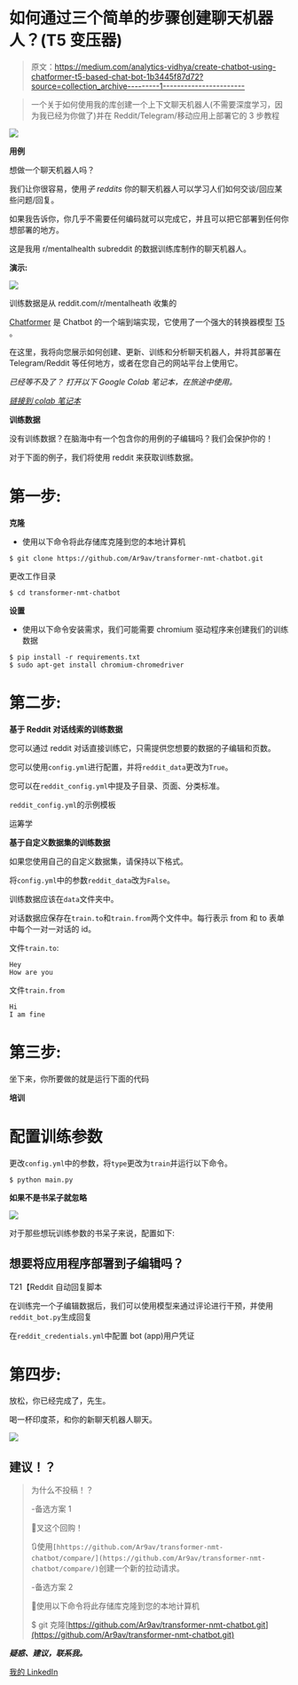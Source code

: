 # 如何通过三个简单的步骤创建聊天机器人？(T5 变压器)

> 原文：<https://medium.com/analytics-vidhya/create-chatbot-using-chatformer-t5-based-chat-bot-1b3445f87d72?source=collection_archive---------1----------------------->

> 一个关于如何使用我的库创建一个上下文聊天机器人(不需要深度学习，因为我已经为你做了)并在 Reddit/Telegram/移动应用上部署它的 3 步教程

![](img/96b8d857e0bc6fe7e53f882b91385a8c.png)

**用例**

想做一个聊天机器人吗？

我们让你很容易，使用*子 reddits* 你的聊天机器人可以学习人们如何交谈/回应某些问题/回复。

如果我告诉你，你几乎不需要任何编码就可以完成它，并且可以把它部署到任何你想部署的地方。

这是我用 r/mentalhealth subreddit 的数据训练库制作的聊天机器人。

**演示:**

![](img/f1cade2bb369191e39d070e76230a348.png)

训练数据是从 reddit.com/r/mentalheath 收集的

[Chatformer](https://github.com/Ar9av/transformer-nmt-chatbot) 是 Chatbot 的一个端到端实现，它使用了一个强大的转换器模型 [T5](https://ai.googleblog.com/2020/02/exploring-transfer-learning-with-t5.html) 。

在这里，我将向您展示如何创建、更新、训练和分析聊天机器人，并将其部署在 Telegram/Reddit 等任何地方，或者在您自己的网站平台上使用它。

*已经等不及了？
打开以下 Google Colab 笔记本，在旅途中使用。*

[*链接到 colab 笔记本*](https://colab.research.google.com/drive/17TmAJCD2jmydaN7TDJ32Tc8FsMVYzalH?usp=sharing)

**训练数据**

没有训练数据？在脑海中有一个包含你的用例的子编辑吗？我们会保护你的！

对于下面的例子，我们将使用 reddit 来获取训练数据。

# **第一步:**

**克隆**

*   使用以下命令将此存储库克隆到您的本地计算机

```
$ git clone https://github.com/Ar9av/transformer-nmt-chatbot.git
```

更改工作目录

```
$ cd transformer-nmt-chatbot
```

**设置**

*   使用以下命令安装需求，我们可能需要 chromium 驱动程序来创建我们的训练数据

```
$ pip install -r requirements.txt
$ sudo apt-get install chromium-chromedriver
```

# **第二步:**

**基于 Reddit 对话线索的训练数据**

您可以通过 reddit 对话直接训练它，只需提供您想要的数据的子编辑和页数。

您可以使用`config.yml`进行配置，并将`reddit_data`更改为`True`。

您可以在`reddit_config.yml`中提及子目录、页面、分类标准。

`reddit_config.yml`的示例模板

运筹学

**基于自定义数据集的训练数据**

如果您使用自己的自定义数据集，请保持以下格式。

将`config.yml`中的参数`reddit_data`改为`False`。

训练数据应该在`data`文件夹中。

对话数据应保存在`train.to`和`train.from`两个文件中。每行表示 from 和 to 表单中每个一对一对话的 id。

文件`train.to`:

```
Hey
How are you
```

文件`train.from`

```
Hi
I am fine
```

# 第三步:

坐下来，你所要做的就是运行下面的代码

**培训**

# 配置训练参数

更改`config.yml`中的参数，将`type`更改为`train`并运行以下命令。

```
$ python main.py
```

**如果不是书呆子就忽略**

![](img/d0bd1142f1338e0f5de0427456141f3e.png)

对于那些想玩训练参数的书呆子来说，配置如下:

## 想要将应用程序部署到子编辑吗？
T21【Reddit 自动回复脚本

在训练完一个子编辑数据后，我们可以使用模型来通过评论进行干预，并使用`reddit_bot.py`生成回复

在`reddit_credentials.yml`中配置 bot (app)用户凭证

# **第四步:**

放松，你已经完成了，先生。

喝一杯印度茶，和你的新聊天机器人聊天。

![](img/7e4861b167d4ba9fc43c00875372cc12.png)

## 建议！？

> 为什么不投稿！？
> 
> -备选方案 1
> 
> 🍴叉这个回购！
> 
> 🔃使用`[hhttps://github.com/Ar9av/transformer-nmt-chatbot/compare/](https://github.com/Ar9av/transformer-nmt-chatbot/compare/)`创建一个新的拉动请求。
> 
> -备选方案 2
> 
> 👯使用以下命令将此存储库克隆到您的本地计算机
> 
> $ git 克隆[https://github.com/Ar9av/transformer-nmt-chatbot.git](https://github.com/Ar9av/transformer-nmt-chatbot.git)

***疑惑、建议，联系我。***

[我的 LinkedIn](https://www.linkedin.com/in/ar9av/)